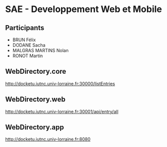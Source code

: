 # SAE - Developpement Web et Mobile

## Participants
- BRUN Félix
- DODANE Sacha
- MALGRAS MARTINS Nolan
- RONOT Martin

## WebDirectory.core
http://docketu.iutnc.univ-lorraine.fr:30000/listEntries

## WebDirectory.web
http://docketu.iutnc.univ-lorraine.fr:30001/api/entry/all

## WebDirectory.app
http://docketu.iutnc.univ-lorraine.fr:8080
